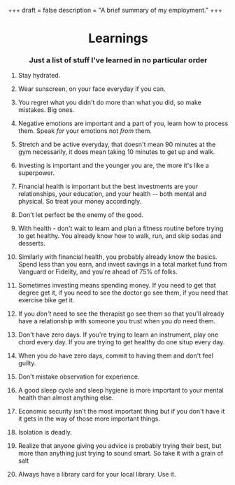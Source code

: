 +++
draft = false
description = "A brief summary of my employment."
+++

<center><h1>Learnings</h1></center>

<center><h3>Just a list of stuff I've learned in no particular order</h3></center>

1. Stay hydrated.

1. Wear sunscreen, on your face everyday if you can.

1. You regret what you didn't do more than what you did, so make mistakes. Big ones. 

1. Negative emotions are important and a part of you, learn how to process them. Speak *for* your emotions not *from* them. 

1. Stretch and be active everyday, that doesn't mean 90 minutes at the gym necessarily, it does mean taking 10 minutes to get up and walk. 

1. Investing is important and the younger you are, the more it's like a superpower. 

1. Financial health is important but the best investments are your relationships, your education, and your health -- both mental and physical. So treat your money accordingly. 

1. Don't let perfect be the enemy of the good.

1. With health - don't wait to learn and plan a fitness routine before trying to get healthy. You already know how to walk, run, and skip sodas and desserts. 

1. Similarly with financial health, you probably already know the basics. Spend less than you earn, and invest savings in a total market fund from Vanguard or Fidelity, and you're ahead of 75% of folks. 

1. Sometimes investing means spending money. If you need to get that degree get it, if you need to see the doctor go see them, if you need that exercise bike get it.

1. If you *don't* need to see the therapist go see them so that you'll already have a relationship with someone you trust when you *do* need them. 

1. Don't have zero days. If you're trying to learn an instrument, play one chord every day. If you are trying to get healthy do one situp every day. 

1. When you *do* have zero days, commit to having them and don't feel guilty. 

1. Don't mistake observation for experience.

1. A good sleep cycle and sleep hygiene is more important to your mental health than almost anything else. 

1. Economic security isn't the most important thing but if you don't have it it gets in the way of those more important things. 

1. Isolation is deadly.

1. Realize that anyone giving you advice is probably trying their best, but more than anything just trying to sound smart. So take it with a grain of salt

1. Always have a library card for your local library. Use it. 
